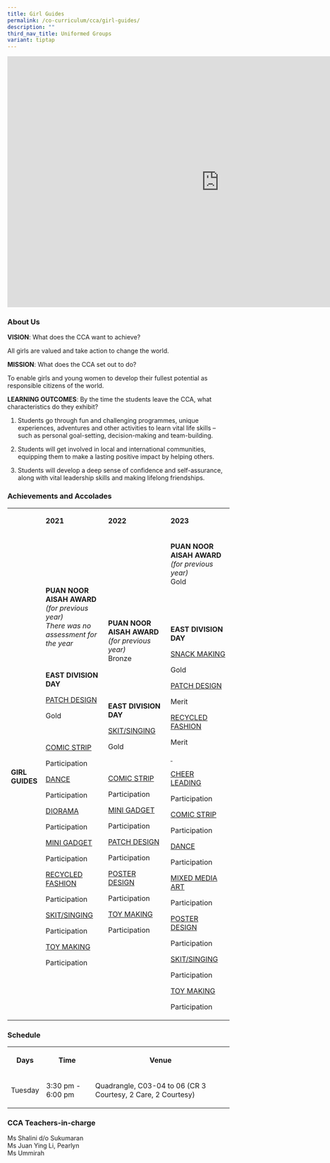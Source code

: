 ```yaml
---
title: Girl Guides
permalink: /co-curriculum/cca/girl-guides/
description: ""
third_nav_title: Uniformed Groups
variant: tiptap
---
```

<div class="iframe-wrapper"><iframe height="569" width="960" allowfullscreen="true" frameborder="0" src="https://docs.google.com/presentation/d/1Dh8n-5VUXEfCP1heV3tXXsAMHFEk0k0Fl595sbD3Ako/embed?start=true&amp;loop=true&amp;delayms=3000"></iframe></div><h3>About Us</h3><p><strong>VISION</strong>: What does the CCA want to achieve?&nbsp;</p><p>All girls are valued and take action to change the world.</p><p><strong>MISSION</strong>: What does the CCA set out to do?</p><p>To enable girls and young women to develop their fullest potential as responsible citizens of the world.</p><p><strong>LEARNING OUTCOMES</strong>: By the time the students leave the CCA, what characteristics do they exhibit?</p><ol data-tight="true" class="tight"><li><p>Students go through fun and challenging programmes, unique experiences, adventures and other activities to learn vital life skills – such as personal goal-setting, decision-making and team-building.</p></li><li><p>Students will get involved in local and international communities, equipping them to make a lasting positive impact by helping others.</p></li><li><p>Students will develop a deep sense of confidence and self-assurance, along with vital leadership skills and making lifelong friendships.</p></li></ol><h3>Achievements and Accolades</h3><table><tbody><tr><td rowspan="1" colspan="1"><p><strong>&nbsp;</strong></p></td><td rowspan="1" colspan="1"><p><strong>2021</strong></p></td><td rowspan="1" colspan="1"><p><strong>2022</strong></p></td><td rowspan="1" colspan="1"><p><strong>2023</strong></p></td></tr><tr><td rowspan="1" colspan="1"><p><strong>GIRL GUIDES</strong></p></td><td rowspan="1" colspan="1"><p><strong>PUAN NOOR AISAH AWARD </strong><em>(for previous year)</em><strong><br></strong><em>There was no assessment for the year</em></p><p><strong>&nbsp;</strong></p><p><strong>EAST DIVISION DAY</strong></p><p><u>PATCH DESIGN</u></p><p>Gold</p><p>&nbsp;</p><p><u>COMIC STRIP</u></p><p>Participation</p><p><u>DANCE</u></p><p>Participation</p><p><u>DIORAMA</u></p><p>Participation</p><p><u>MINI GADGET</u></p><p>Participation</p><p><u>RECYCLED FASHION</u></p><p>Participation</p><p><u>SKIT/SINGING</u></p><p>Participation</p><p><u>TOY MAKING</u></p><p>Participation</p></td><td rowspan="1" colspan="1"><p><strong>PUAN NOOR AISAH AWARD </strong><em>(for previous year)</em><strong><br></strong>Bronze</p><p>&nbsp;</p><p>&nbsp;</p><p><strong>EAST DIVISION DAY</strong></p><p><u>SKIT/SINGING</u></p><p>Gold</p><p>&nbsp;</p><p><u>COMIC STRIP</u></p><p>Participation</p><p><u>MINI GADGET</u></p><p>Participation</p><p><u>PATCH DESIGN</u></p><p>Participation</p><p><u>POSTER DESIGN</u></p><p>Participation</p><p><u>TOY MAKING</u></p><p>Participation</p></td><td rowspan="1" colspan="1"><p><strong>PUAN NOOR AISAH AWARD </strong><em>(for previous year)</em><strong><br></strong>Gold</p><p><strong>&nbsp;</strong></p><p><strong>&nbsp;</strong></p><p><strong>EAST DIVISION DAY</strong></p><p><u>SNACK MAKING</u></p><p>Gold</p><p><u>PATCH DESIGN</u></p><p>Merit</p><p><u>RECYCLED FASHION</u></p><p>Merit</p><p><u>&nbsp;</u></p><p><u>CHEER LEADING</u></p><p>Participation</p><p><u>COMIC STRIP</u></p><p>Participation</p><p><u>DANCE</u></p><p>Participation</p><p><u>MIXED MEDIA ART</u></p><p>Participation</p><p><u>POSTER DESIGN</u></p><p>Participation</p><p><u>SKIT/SINGING</u></p><p>Participation</p><p><u>TOY MAKING</u></p><p>Participation</p></td></tr></tbody></table><h3>Schedule</h3><table><tbody><tr><th rowspan="1" colspan="1"><p>Days</p></th><th rowspan="1" colspan="1"><p>Time</p></th><th rowspan="1" colspan="1"><p>Venue</p></th></tr><tr><td rowspan="1" colspan="1"><p>Tuesday</p></td><td rowspan="1" colspan="1"><p>3:30 pm - 6:00 pm</p></td><td rowspan="1" colspan="1"><p>Quadrangle, C03-04 to 06 (CR 3 Courtesy, 2 Care, 2 Courtesy)</p></td></tr></tbody></table><h3>CCA Teachers-in-charge</h3><p>Ms Shalini d/o Sukumaran<br>Ms Juan Ying Li, Pearlyn <br>Ms Ummirah</p>